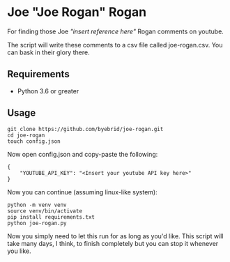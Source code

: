 # Joe "Joe Rogan" Rogan
For finding those Joe *"insert reference here"* Rogan comments on youtube.

The script will write these comments to a csv file called joe-rogan.csv. You can bask in their glory there.

## Requirements
* Python 3.6 or greater

## Usage
```
git clone https://github.com/byebrid/joe-rogan.git
cd joe-rogan
touch config.json
```

Now open config.json and copy-paste the following:
```
{
    "YOUTUBE_API_KEY": "<Insert your youtube API key here>"
}
```

Now you can continue (assuming linux-like system):
```
python -m venv venv
source venv/bin/activate
pip install requirements.txt
python joe-rogan.py
```

Now you simply need to let this run for as long as you'd like. This script will take many days, I think, to finish completely but you can stop it whenever you like.
